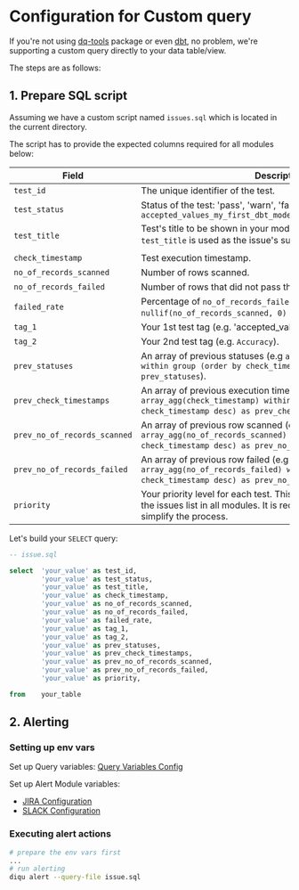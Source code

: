 # Configuration for Custom query

If you're not using [dq-tools](https://hub.getdbt.com/infinitelambda/dq_tools) package or even [dbt](https://www.getdbt.com/), no problem, we're supporting a custom query directly to your data table/view.

The steps are as follows:

## 1. Prepare SQL script

Assuming we have a custom script named `issues.sql` which is located in the current directory.

The script has to provide the expected columns required for all modules below:

| Field                        | Description                                                                                          |
|------------------------------|------------------------------------------------------------------------------------------------------|
| `test_id`                    | The unique identifier of the test.                                                                   |
| `test_status`                | Status of the test: 'pass', 'warn', 'fail', 'deprecate'. Example: `accepted_values_my_first_dbt_model_id__False__1__2.ee252c12b8`                                    |
| `test_title`                 | Test's title to be shown in your module (e.g. in the Jira module, `test_title` is used as the issue's summary: `🟡 | Warning in test: test_id [dq-tools]`).    |
| `check_timestamp`            | Test execution timestamp.                                                                            |
| `no_of_records_scanned`      | Number of rows scanned.                                                                              |
| `no_of_records_failed`       | Number of rows that did not pass the test.                                                           |
| `failed_rate`                | Percentage of `no_of_records_failed / nullif(no_of_records_scanned, 0) as failed_rate`.              |
| `tag_1`                      | Your 1st test tag (e.g. 'accepted_value').                                                           |
| `tag_2`                      | Your 2nd test tag (e.g. `Accuracy`).                                                                 |
| `prev_statuses`              | An array of previous statuses (e.g `array_agg(test_status_emoji) within group (order by check_timestamp desc) as prev_statuses`).                          |
| `prev_check_timestamps`      | An array of previous execution times of this test (e.g `array_agg(check_timestamp) within group (order by check_timestamp desc) as prev_check_timestamps`).|
| `prev_no_of_records_scanned` | An array of previous row scanned (e.g `array_agg(no_of_records_scanned) within group (order by check_timestamp desc) as prev_no_of_records_scanned`).  |
| `prev_no_of_records_failed`  | An array of previous row failed (e.g `array_agg(no_of_records_failed) within group (order by check_timestamp desc) as prev_no_of_records_failed`).    |
| `priority`                   | Your priority level for each test. This field will be used for ordering the issues list in all modules. It is recommended to use numbers to simplify the process.        |

Let's build your `SELECT` query:

```sql
-- issue.sql

select  'your_value' as test_id,
        'your_value' as test_status,
        'your_value' as test_title,
        'your_value' as check_timestamp,
        'your_value' as no_of_records_scanned,
        'your_value' as no_of_records_failed,
        'your_value' as failed_rate,
        'your_value' as tag_1,
        'your_value' as tag_2,
        'your_value' as prev_statuses,
        'your_value' as prev_check_timestamps,
        'your_value' as prev_no_of_records_scanned,
        'your_value' as prev_no_of_records_failed,
        'your_value' as priority,

from    your_table
```

## 2. Alerting

### Setting up env vars

Set up Query variables: [Query Variables Config](./query_variables.html)

Set up Alert Module variables:

- [JIRA Configuration](../alerts/jira.html)
- [SLACK Configuration](../alerts/slack.html)

### Executing alert actions

```bash
# prepare the env vars first
...
# run alerting
diqu alert --query-file issue.sql
```
